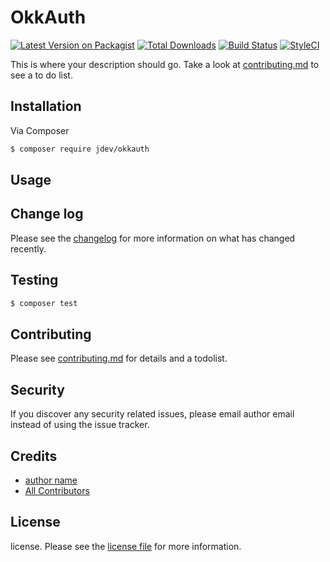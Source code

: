 # OkkAuth

[![Latest Version on Packagist][ico-version]][link-packagist]
[![Total Downloads][ico-downloads]][link-downloads]
[![Build Status][ico-travis]][link-travis]
[![StyleCI][ico-styleci]][link-styleci]

This is where your description should go. Take a look at [contributing.md](contributing.md) to see a to do list.

## Installation

Via Composer

``` bash
$ composer require jdev/okkauth
```

## Usage

## Change log

Please see the [changelog](changelog.md) for more information on what has changed recently.

## Testing

``` bash
$ composer test
```

## Contributing

Please see [contributing.md](contributing.md) for details and a todolist.

## Security

If you discover any security related issues, please email author email instead of using the issue tracker.

## Credits

- [author name][link-author]
- [All Contributors][link-contributors]

## License

license. Please see the [license file](license.md) for more information.

[ico-version]: https://img.shields.io/packagist/v/jdev/okkauth.svg?style=flat-square
[ico-downloads]: https://img.shields.io/packagist/dt/jdev/okkauth.svg?style=flat-square
[ico-travis]: https://img.shields.io/travis/jdev/okkauth/master.svg?style=flat-square
[ico-styleci]: https://styleci.io/repos/12345678/shield

[link-packagist]: https://packagist.org/packages/jdev/okkauth
[link-downloads]: https://packagist.org/packages/jdev/okkauth
[link-travis]: https://travis-ci.org/jdev/okkauth
[link-styleci]: https://styleci.io/repos/12345678
[link-author]: https://github.com/jdev
[link-contributors]: ../../contributors
